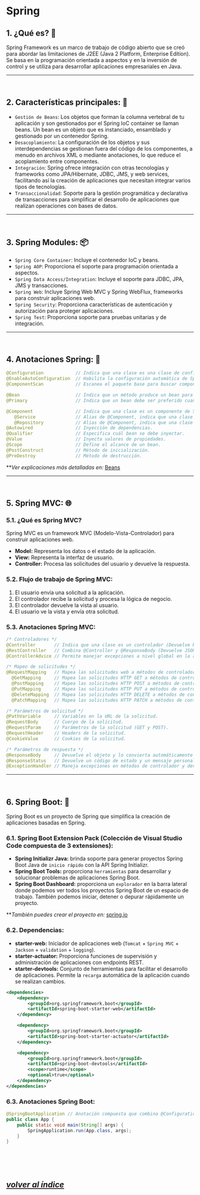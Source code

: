 # Spring

## 1. ¿Qué es? 🤔
Spring Framework es un marco de trabajo de código abierto que se creó para abordar las limitaciones de J2EE (Java 2 Platform, Enterprise Edition).  
Se basa en la programación orientada a aspectos y en la inversión de control y se utiliza para desarrollar aplicaciones empresariales en Java.

---
<br>

## 2. Características principales: 🌟
- `Gestión de Beans`: Los objetos que forman la columna vertebral de tu aplicación y son gestionados por el Spring IoC container se llaman beans. Un bean es un objeto que es instanciado, ensamblado y gestionado por un contenedor Spring.
- `Desacoplamiento`: La configuración de los objetos y sus interdependencias se gestionan fuera del código de los componentes, a menudo en archivos XML o mediante anotaciones, lo que reduce el acoplamiento entre componentes.
- `Integración`: Spring ofrece integración con otras tecnologías y frameworks como JPA/Hibernate, JDBC, JMS, y web services, facilitando así la creación de aplicaciones que necesitan integrar varios tipos de tecnologías.
- `Transaccionalidad`: Soporte para la gestión programática y declarativa de transacciones para simplificar el desarrollo de aplicaciones que realizan operaciones con bases de datos.
---
<br>

## 3. Spring Modules: 📦
- `Spring Core Container`: Incluye el contenedor IoC y beans.
- `Spring AOP`: Proporciona el soporte para programación orientada a aspectos.
- `Spring Data Access/Integration`: Incluye el soporte para JDBC, JPA, JMS y transacciones.
- `Spring Web`: Incluye Spring Web MVC y Spring WebFlux, frameworks para construir aplicaciones web.
- `Spring Security`: Proporciona características de autenticación y autorización para proteger aplicaciones.
- `Spring Test`: Proporciona soporte para pruebas unitarias y de integración.
---
<br>

## 4. Anotaciones Spring: 📝
```java
@Configuration            // Indica que una clase es una clase de configuración de Spring.
@EnableAutoConfiguration  // Habilita la configuración automática de Spring Boot basada en las dependencias que se agregan al proyecto en el classpath.
@ComponentScan            // Escanea el paquete base para buscar componentes de Spring.

@Bean                     // Indica que un método produce un bean para ser administrado por el contenedor Spring.
@Primary                  // Indica que un bean debe ser preferido cuando hay varios candidatos.

@Component                // Indica que una clase es un componente de Spring.
   @Service               // Alias de @Component, indica que una clase es un servicio.
   @Repository            // Alias de @Component, indica que una clase es un repositorio.
@Autowired                // Inyección de dependencias.
@Qualifier                // Especifica cuál bean se debe inyectar.
@Value                    // Inyecta valores de propiedades.
@Scope                    // Define el alcance de un bean.
@PostConstruct            // Método de inicialización.
@PreDestroy               // Método de destrucción.
```
***Ver explicaciones más detalladas en:* [Beans](../concepts/Bean.md)

---
<br>

## 5. Spring MVC: 🌐
### 5.1. ¿Qué es Spring MVC?
Spring MVC es un framework MVC (Modelo-Vista-Controlador) para construir aplicaciones web.
- **Model:** Representa los datos o el estado de la aplicación.
- **View:** Representa la interfaz de usuario.
- **Controller:** Procesa las solicitudes del usuario y devuelve la respuesta.

### 5.2. Flujo de trabajo de Spring MVC:
1. El usuario envía una solicitud a la aplicación.
2. El controlador recibe la solicitud y procesa la lógica de negocio.
3. El controlador devuelve la vista al usuario.
4. El usuario ve la vista y envía otra solicitud.

### 5.3. Anotaciones Spring MVC:
```java
/* Controladores */
@Controller       // Indica que una clase es un controlador (Devuelve HTML).
@RestController   // Combina @Controller y @ResponseBody (Devuelve JSON o XML).
@ControllerAdvice // Permite manejar excepciones a nivel global en la aplicación.

/* Mapeo de solicitudes */
@RequestMapping   // Mapea las solicitudes web a métodos de controlador específicos.
  @GetMapping     // Mapea las solicitudes HTTP GET a métodos de controlador.
  @PostMapping    // Mapea las solicitudes HTTP POST a métodos de controlador.
  @PutMapping     // Mapea las solicitudes HTTP PUT a métodos de controlador.
  @DeleteMapping  // Mapea las solicitudes HTTP DELETE a métodos de controlador.
  @PatchMapping   // Mapea las solicitudes HTTP PATCH a métodos de controlador.

/* Parámetros de solicitud */
@PathVariable     // Variables en la URL de la solicitud.
@RequestBody      // Cuerpo de la solicitud.
@RequestParam     // Parámetros de la solicitud (GET y POST).
@RequestHeader    // Headers de la solicitud.
@CookieValue      // Cookies de la solicitud.

/* Parámetros de respuesta */
@ResponseBody     // Devuelve el objeto y lo convierta automáticamente en JSON o XML.
@ResponseStatus   // Devuelve un código de estado y un mensaje personalizado.
@ExceptionHandler // Maneja excepciones en métodos de controlador y devuelve una respuesta personalizada.
```
---
<br>

## 6. Spring Boot: 🚀
Spring Boot es un proyecto de Spring que simplifica la creación de aplicaciones basadas en Spring.

### 6.1. Spring Boot Extension Pack (Colección de Visual Studio Code compuesta de 3 extensiones):
- **Spring Initializr Java:** brinda soporte para generar proyectos Spring Boot Java de `inicio rápido` con la API Spring Initializr.
- **Spring Boot Tools:** proporciona `herramientas` para desarrollar y solucionar problemas de aplicaciones Spring Boot.
- **Spring Boot Dashboard:** proporciona un `explorador` en la barra lateral donde podemos ver todos los proyectos Spring Boot de un espacio de trabajo. También podemos iniciar, detener o depurar rápidamente un proyecto.

***También puedes crear el proyecto en:* [spring.io](https://start.spring.io)

### 6.2. Dependencias:
- **starter-web:** Iniciador de aplicaciones web (`Tomcat` + `Spring MVC` + `Jackson` + `validation` + `logging`).
- **starter-actuator:** Proporciona funciones de supervisión y administración de aplicaciones con endpoints REST.
- **starter-devtools:** Conjunto de herramientas para facilitar el desarrollo de aplicaciones. Permite la `recarga` automática de la aplicación cuando se realizan cambios.
```xml
<dependencies>
    <dependency>
        <groupId>org.springframework.boot</groupId>
        <artifactId>spring-boot-starter-web</artifactId>
    </dependency>

    <dependency>
        <groupId>org.springframework.boot</groupId>
        <artifactId>spring-boot-starter-actuator</artifactId>
    </dependency>

    <dependency>
        <groupId>org.springframework.boot</groupId>
        <artifactId>spring-boot-devtools</artifactId>
        <scope>runtime</scope>
        <optional>true</optional>
    </dependency>
</dependencies>
```

### 6.3. Anotaciones Spring Boot:
```java
@SpringBootApplication // Anotación compuesta que combina @Configuration, @EnableAutoConfiguration y @ComponentScan.
public class App {
    public static void main(String[] args) {
        SpringApplication.run(App.class, args);
    }
}
```
<br><br><br>

## *[volver al índice](../../README.md)*